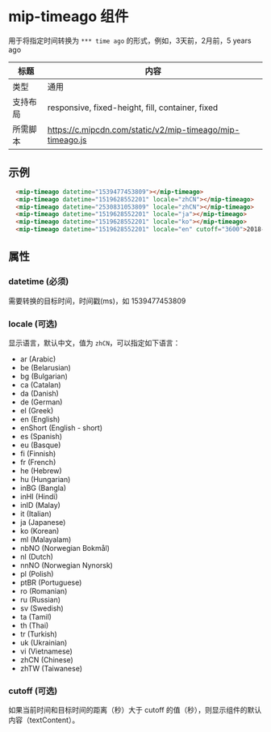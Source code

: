 # mip-timeago 组件

用于将指定时间转换为 `*** time ago` 的形式，例如，3天前，2月前，5 years ago

标题|内容
----|----
类型|通用
支持布局|responsive, fixed-height, fill, container, fixed
所需脚本| https://c.mipcdn.com/static/v2/mip-timeago/mip-timeago.js

## 示例

```html
  <mip-timeago datetime="1539477453809"></mip-timeago>
  <mip-timeago datetime="1519628552201" locale="zhCN"></mip-timeago>
  <mip-timeago datetime="2530831053809" locale="zhCN"></mip-timeago>
  <mip-timeago datetime="1519628552201" locale="ja"></mip-timeago>
  <mip-timeago datetime="1519628552201" locale="ko"></mip-timeago>
  <mip-timeago datetime="1519628552201" locale="en" cutoff="3600">2018-2-26</mip-timeago>
```

## 属性

### datetime (必须)

需要转换的目标时间，时间戳(ms)，如 1539477453809

### locale (可选)

显示语言，默认中文，值为 `zhCN`，可以指定如下语言：

<ul>
  <li>ar (Arabic)</li>
  <li>be (Belarusian)</li>
  <li>bg (Bulgarian)</li>
  <li>ca (Catalan)</li>
  <li>da (Danish)</li>
  <li>de (German)</li>
  <li>el (Greek)</li>
  <li>en (English)</li>
  <li>enShort (English - short)</li>
  <li>es (Spanish)</li>
  <li>eu (Basque)</li>
  <li>fi (Finnish)</li>
  <li>fr (French)</li>
  <li>he (Hebrew)</li>
  <li>hu (Hungarian)</li>
  <li>inBG (Bangla)</li>
  <li>inHI (Hindi)</li>
  <li>inID (Malay)</li>
  <li>it (Italian)</li>
  <li>ja (Japanese)</li>
  <li>ko (Korean)</li>
  <li>ml (Malayalam)</li>
  <li>nbNO (Norwegian Bokmål)</li>
  <li>nl (Dutch)</li>
  <li>nnNO (Norwegian Nynorsk)</li>
  <li>pl (Polish)</li>
  <li>ptBR (Portuguese)</li>
  <li>ro (Romanian)</li>
  <li>ru (Russian)</li>
  <li>sv (Swedish)</li>
  <li>ta (Tamil)</li>
  <li>th (Thai)</li>
  <li>tr (Turkish)</li>
  <li>uk (Ukrainian)</li>
  <li>vi (Vietnamese)</li>
  <li>zhCN (Chinese)</li>
  <li>zhTW (Taiwanese)</li>
</ul>

### cutoff (可选)

如果当前时间和目标时间的距离（秒）大于 cutoff 的值（秒），则显示组件的默认内容（textContent）。
